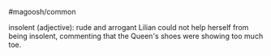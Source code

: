 #magoosh/common

insolent (adjective): rude and arrogant 
Lilian could not help herself from being insolent, commenting that the Queen's shoes were showing too 
much toe. 
